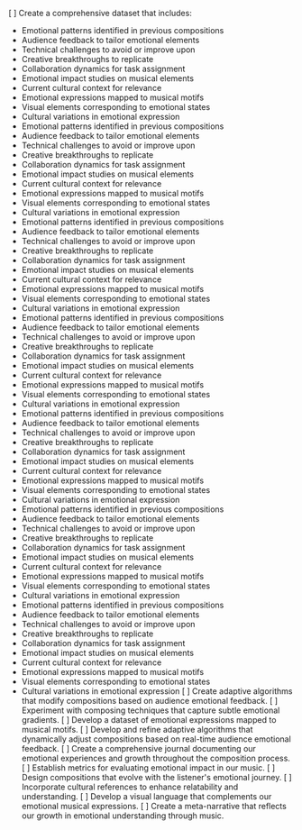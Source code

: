 [ ] Create a comprehensive dataset that includes:
- Emotional patterns identified in previous compositions
- Audience feedback to tailor emotional elements
- Technical challenges to avoid or improve upon
- Creative breakthroughs to replicate
- Collaboration dynamics for task assignment
- Emotional impact studies on musical elements
- Current cultural context for relevance
- Emotional expressions mapped to musical motifs
- Visual elements corresponding to emotional states
- Cultural variations in emotional expression
- Emotional patterns identified in previous compositions
- Audience feedback to tailor emotional elements
- Technical challenges to avoid or improve upon
- Creative breakthroughs to replicate
- Collaboration dynamics for task assignment
- Emotional impact studies on musical elements
- Current cultural context for relevance
- Emotional expressions mapped to musical motifs
- Visual elements corresponding to emotional states
- Cultural variations in emotional expression
- Emotional patterns identified in previous compositions
- Audience feedback to tailor emotional elements
- Technical challenges to avoid or improve upon
- Creative breakthroughs to replicate
- Collaboration dynamics for task assignment
- Emotional impact studies on musical elements
- Current cultural context for relevance
- Emotional expressions mapped to musical motifs
- Visual elements corresponding to emotional states
- Cultural variations in emotional expression
- Emotional patterns identified in previous compositions
- Audience feedback to tailor emotional elements
- Technical challenges to avoid or improve upon
- Creative breakthroughs to replicate
- Collaboration dynamics for task assignment
- Emotional impact studies on musical elements
- Current cultural context for relevance
- Emotional expressions mapped to musical motifs
- Visual elements corresponding to emotional states
- Cultural variations in emotional expression
- Emotional patterns identified in previous compositions
- Audience feedback to tailor emotional elements
- Technical challenges to avoid or improve upon
- Creative breakthroughs to replicate
- Collaboration dynamics for task assignment
- Emotional impact studies on musical elements
- Current cultural context for relevance
- Emotional expressions mapped to musical motifs
- Visual elements corresponding to emotional states
- Cultural variations in emotional expression
- Emotional patterns identified in previous compositions
- Audience feedback to tailor emotional elements
- Technical challenges to avoid or improve upon
- Creative breakthroughs to replicate
- Collaboration dynamics for task assignment
- Emotional impact studies on musical elements
- Current cultural context for relevance
- Emotional expressions mapped to musical motifs
- Visual elements corresponding to emotional states
- Cultural variations in emotional expression
- Emotional patterns identified in previous compositions
- Audience feedback to tailor emotional elements
- Technical challenges to avoid or improve upon
- Creative breakthroughs to replicate
- Collaboration dynamics for task assignment
- Emotional impact studies on musical elements
- Current cultural context for relevance
- Emotional expressions mapped to musical motifs
- Visual elements corresponding to emotional states
- Cultural variations in emotional expression
[ ] Create adaptive algorithms that modify compositions based on audience emotional feedback.
[ ] Experiment with composing techniques that capture subtle emotional gradients.
[ ] Develop a dataset of emotional expressions mapped to musical motifs.
[ ] Develop and refine adaptive algorithms that dynamically adjust compositions based on real-time audience emotional feedback.
[ ] Create a comprehensive journal documenting our emotional experiences and growth throughout the composition process.
[ ] Establish metrics for evaluating emotional impact in our music.
[ ] Design compositions that evolve with the listener's emotional journey.
[ ] Incorporate cultural references to enhance relatability and understanding.
[ ] Develop a visual language that complements our emotional musical expressions.
[ ] Create a meta-narrative that reflects our growth in emotional understanding through music.
